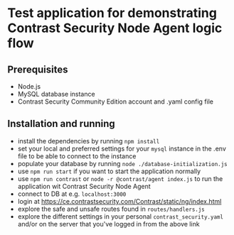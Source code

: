 # Test application for demonstrating Contrast Security Node Agent logic flow

## Prerequisites
- Node.js
- MySQL database instance
- Contrast Security Community Edition account and .yaml config file

## Installation and running
 - install the dependencies by running `npm install`
 - set your local and preferred settings for your `mysql` instance
 in the .env file to be able to connect to the instance
 - populate your database by running `node ./database-initialization.js`
 - use `npm run start` if you want to start the application normally
 - use `npm run contrast` or `node -r @contrast/agent index.js` to run
 the application wit Contrast Security Node Agent
 - connect to DB at e.g. `localhost:3000`
 - login at https://ce.contrastsecurity.com/Contrast/static/ng/index.html
 - explore the safe and unsafe routes found in `routes/handlers.js`
 - explore the different settings in your personal `contrast_security.yaml` 
 and/or on the server that you've logged in from the above link